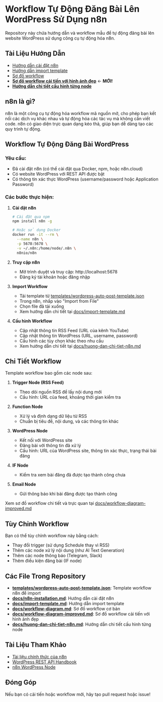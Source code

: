 # Workflow Tự Động Đăng Bài Lên WordPress Sử Dụng n8n

Repository này chứa hướng dẫn và workflow mẫu để tự động đăng bài lên website WordPress sử dụng công cụ tự động hóa n8n.

## Tài Liệu Hướng Dẫn

- [Hướng dẫn cài đặt n8n](docs/n8n-installation.md)
- [Hướng dẫn import template](docs/import-template.md)
- [Sơ đồ workflow](docs/workflow-diagram.md)
- [**Sơ đồ workflow cải tiến với hình ảnh đẹp**](docs/workflow-diagram-improved.md) ← **MỚI!**
- [**Hướng dẫn chi tiết cấu hình từng node**](docs/huong-dan-chi-tiet-n8n.md)

## n8n là gì?

n8n là một công cụ tự động hóa workflow mã nguồn mở, cho phép bạn kết nối các dịch vụ khác nhau và tự động hóa các tác vụ mà không cần viết code. n8n có giao diện trực quan dạng kéo thả, giúp bạn dễ dàng tạo các quy trình tự động.

## Workflow Tự Động Đăng Bài WordPress

### Yêu cầu:
- Đã cài đặt n8n (có thể cài đặt qua Docker, npm, hoặc n8n.cloud)
- Có website WordPress với REST API được bật
- Có thông tin xác thực WordPress (username/password hoặc Application Password)

### Các bước thực hiện:

1. **Cài đặt n8n**
   ```bash
   # Cài đặt qua npm
   npm install n8n -g
   
   # Hoặc sử dụng Docker
   docker run -it --rm \
     --name n8n \
     -p 5678:5678 \
     -v ~/.n8n:/home/node/.n8n \
     n8nio/n8n
   ```

2. **Truy cập n8n**
   - Mở trình duyệt và truy cập: http://localhost:5678
   - Đăng ký tài khoản hoặc đăng nhập

3. **Import Workflow**
   - Tải template từ [templates/wordpress-auto-post-template.json](templates/wordpress-auto-post-template.json)
   - Trong n8n, nhấp vào \"Import from File\"
   - Chọn file đã tải xuống
   - Xem hướng dẫn chi tiết tại [docs/import-template.md](docs/import-template.md)

4. **Cấu hình Workflow**
   - Cập nhật thông tin RSS Feed (URL của kênh YouTube)
   - Cập nhật thông tin WordPress (URL, username, password)
   - Cấu hình các tùy chọn khác theo nhu cầu
   - Xem hướng dẫn chi tiết tại [docs/huong-dan-chi-tiet-n8n.md](docs/huong-dan-chi-tiet-n8n.md)

## Chi Tiết Workflow

Template workflow bao gồm các node sau:

1. **Trigger Node (RSS Feed)**
   - Theo dõi nguồn RSS để lấy nội dung mới
   - Cấu hình: URL của feed, khoảng thời gian kiểm tra

2. **Function Node**
   - Xử lý và định dạng dữ liệu từ RSS
   - Chuẩn bị tiêu đề, nội dung, và các thông tin khác

3. **WordPress Node**
   - Kết nối với WordPress site
   - Đăng bài với thông tin đã xử lý
   - Cấu hình: URL của WordPress site, thông tin xác thực, trạng thái bài đăng

4. **IF Node**
   - Kiểm tra xem bài đăng đã được tạo thành công chưa

5. **Email Node**
   - Gửi thông báo khi bài đăng được tạo thành công

Xem sơ đồ workflow chi tiết và trực quan tại [docs/workflow-diagram-improved.md](docs/workflow-diagram-improved.md)

## Tùy Chỉnh Workflow

Bạn có thể tùy chỉnh workflow này bằng cách:
- Thay đổi trigger (sử dụng Schedule thay vì RSS)
- Thêm các node xử lý nội dung (như AI Text Generation)
- Thêm các node thông báo (Telegram, Slack)
- Thêm điều kiện đăng bài (IF node)

## Các File Trong Repository

- **[templates/wordpress-auto-post-template.json](templates/wordpress-auto-post-template.json)**: Template workflow n8n để import
- **[docs/n8n-installation.md](docs/n8n-installation.md)**: Hướng dẫn cài đặt n8n
- **[docs/import-template.md](docs/import-template.md)**: Hướng dẫn import template
- **[docs/workflow-diagram.md](docs/workflow-diagram.md)**: Sơ đồ workflow cơ bản
- **[docs/workflow-diagram-improved.md](docs/workflow-diagram-improved.md)**: Sơ đồ workflow cải tiến với hình ảnh đẹp
- **[docs/huong-dan-chi-tiet-n8n.md](docs/huong-dan-chi-tiet-n8n.md)**: Hướng dẫn chi tiết cấu hình từng node

## Tài Liệu Tham Khảo

- [Tài liệu chính thức của n8n](https://docs.n8n.io/)
- [WordPress REST API Handbook](https://developer.wordpress.org/rest-api/)
- [n8n WordPress Node](https://docs.n8n.io/integrations/builtin/app-nodes/n8n-nodes-base.wordpress/)

## Đóng Góp

Nếu bạn có cải tiến hoặc workflow mới, hãy tạo pull request hoặc issue!